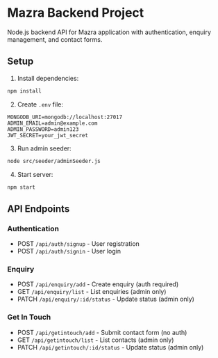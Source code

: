 # Mazra Backend Project

Node.js backend API for Mazra application with authentication, enquiry management, and contact forms.

## Setup

1. Install dependencies:
```bash
npm install
```

2. Create `.env` file:
```env
MONGODB_URI=mongodb://localhost:27017
ADMIN_EMAIL=admin@example.com
ADMIN_PASSWORD=admin123
JWT_SECRET=your_jwt_secret
```

3. Run admin seeder:
```bash
node src/seeder/adminSeeder.js
```

4. Start server:
```bash
npm start
```

## API Endpoints

### Authentication
- POST `/api/auth/signup` - User registration
- POST `/api/auth/signin` - User login

### Enquiry
- POST `/api/enquiry/add` - Create enquiry (auth required)
- GET `/api/enquiry/list` - List enquiries (admin only)
- PATCH `/api/enquiry/:id/status` - Update status (admin only)

### Get In Touch
- POST `/api/getintouch/add` - Submit contact form (no auth)
- GET `/api/getintouch/list` - List contacts (admin only)
- PATCH `/api/getintouch/:id/status` - Update status (admin only)